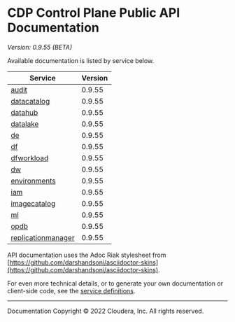 # CDP Control Plane Public API Documentation

*Version: 0.9.55 (BETA)*

Available documentation is listed by service below.

| Service | Version |
| --- | --- |
| [audit](./audit/index.html) | 0.9.55 |
| [datacatalog](./datacatalog/index.html) | 0.9.55 |
| [datahub](./datahub/index.html) | 0.9.55 |
| [datalake](./datalake/index.html) | 0.9.55 |
| [de](./de/index.html) | 0.9.55 |
| [df](./df/index.html) | 0.9.55 |
| [dfworkload](./dfworkload/index.html) | 0.9.55 |
| [dw](./dw/index.html) | 0.9.55 |
| [environments](./environments/index.html) | 0.9.55 |
| [iam](./iam/index.html) | 0.9.55 |
| [imagecatalog](./imagecatalog/index.html) | 0.9.55 |
| [ml](./ml/index.html) | 0.9.55 |
| [opdb](./opdb/index.html) | 0.9.55 |
| [replicationmanager](./replicationmanager/index.html) | 0.9.55 |

API documentation uses the Adoc Riak stylesheet from
[https://github.com/darshandsoni/asciidoctor-skins](https://github.com/darshandsoni/asciidoctor-skins).

For even more technical details, or to generate your own documentation or client-side code, see the
[service definitions](swagger/).

----

Documentation Copyright © 2022 Cloudera, Inc. All rights reserved.

